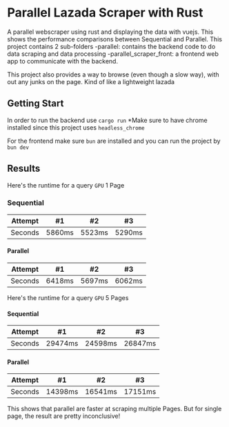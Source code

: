 # Parallel Lazada Scraper with Rust

A parallel webscraper using rust and displaying the data with vuejs. This shows the performance comparisons between Sequential and Parallel.
This project contains 2 sub-folders
-parallel: contains the backend code to do data scraping and data processing
-parallel_scraper_front: a frontend web app to communicate with the backend.

This project also provides a way to browse (even though a slow way), with out any junks on the page. Kind of like a lightweight lazada

## Getting Start

In order to run the backend use `cargo run`
\*Make sure to have chrome installed since this project uses `headless_chrome`

For the frontend make sure `bun` are installed and you can run the project by
`bun dev`

## Results

Here's the runtime for a query `GPU` 1 Page

### Sequential

| Attempt | #1     | #2     | #3     |
| ------- | ------ | ------ | ------ |
| Seconds | 5860ms | 5523ms | 5290ms |

#### Parallel

| Attempt | #1     | #2     | #3     |
| ------- | ------ | ------ | ------ |
| Seconds | 6418ms | 5697ms | 6062ms |

Here's the runtime for a query `GPU` 5 Pages

#### Sequential

| Attempt | #1      | #2      | #3      |
| ------- | ------- | ------- | ------- |
| Seconds | 29474ms | 24598ms | 26847ms |

#### Parallel

| Attempt | #1      | #2      | #3      |
| ------- | ------- | ------- | ------- |
| Seconds | 14398ms | 16541ms | 17151ms |

This shows that parallel are faster at scraping multiple Pages. But for single page, the result are pretty inconclusive!
